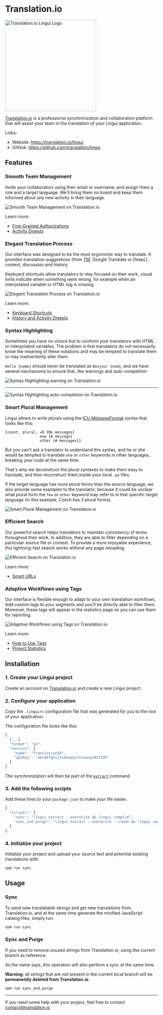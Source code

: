 # Translation.io

<img src="https://translation.io/assets/logo-for-fb-73866392ffcfc181d7d3d6c1b61fa03dbf60c842cbe82d0f58b38af4597614df.png" alt="Translation.io Lingui Logo" width="300"/>
<br />

[Translation.io](https://translation.io/lingui) is a professional synchronization and collaboration platform that will assist your team in the translation of your Lingui application.

Links:

- Website: <https://translation.io/lingui>
- GitHub: <https://github.com/translation/lingui>

## Features

### Smooth Team Management

Invite your collaborators using their email or username, and assign them a role and a target language. We'll bring them on board and keep them informed about any new activity in their language.

![Smooth Team Management on Translation.io](https://translation.io/gifs/lingui/translation-collaborators.gif)

Learn more:

- [Fine-Grained Authorizations](https://translation.io/blog/fine-grained-authorization-and-role-management?default_stack=lingui)
- [Activity Digests](https://translation.io/blog/better-history-and-activity-email-digests?default_stack=lingui)

### Elegant Translation Process

Our interface was designed to be the most ergonomic way to translate. It provides translation suggestions (from [TM](https://en.wikipedia.org/wiki/Translation_memory), Google Translate or DeepL), context, discussion and history.

Keyboard shortcuts allow translators to stay focused on their work, visual hints indicate when something went wrong, for example when an interpolated variable or HTML tag is missing.

![Elegant Translation Process on Translation.io](https://translation.io/gifs/lingui/translation-interface.gif)

Learn more:

- [Keyboard Shortcuts](https://translation.io/blog/shortcuts-and-translation?default_stack=lingui)
- [History and Activity Digests](https://translation.io/blog/better-history-and-activity-email-digests?default_stack=lingui)

### Syntax Highlighting

Sometimes you have no choice but to confront your translators with HTML or interpolated variables. The problem is that translators do not necessarily know the meaning of these notations and may be tempted to translate them or may inadvertently alter them.

`Hello {name}` should never be translated as `Bonjour {nom}`, and we have several mechanisms to ensure that, like warnings and auto-completion:

![Syntax Highlighting warning on Translation.io](https://translation.io/_articles/2019-10-11-highlighting-of-html-tags-and-interpolated-variables/highlight-interpolated-variable-lingui.png)

---

![Syntax Highlighting auto-completion on Translation.io](https://translation.io/gifs/lingui/translation-highlights.gif)

### Smart Plural Management

Lingui allows to write plurals using the [ICU MessageFormat](/docs/ref/message-format.md) syntax that looks like this:

```icu-message-format
{count, plural, =0 {No messages}
                one {# message}
                other {# messages}}
```

But you can't ask a translator to understand this syntax, and he or she would be tempted to translate `one` or `other` keywords in other languages, breaking your code at the same time.

That's why we deconstruct the plural syntaxes to make them easy to translate, and then reconstruct them inside your local `.po` files.

If the target language has more plural forms than the source language, we also provide some examples to the translator, because it could be unclear what plural form the `few` or `other` keyword may refer to in that specific target language (in this example, Czech has 3 plural forms).

![Smart Plural Management on Translation.io](/img/docs/translation-lingui-plural-forms.png)

### Efficient Search

Our powerful search helps translators to maintain consistency of terms throughout their work. In addition, they are able to filter depending on a particular source file or context. To provide a more enjoyable experience, this lightning-fast search works without any page reloading.

![Efficient Search on Translation.io](https://translation.io/gifs/lingui/translation-search.gif)

Learn more:

- [Smart URLs](https://translation.io/blog/smart-urls-in-translation-interface?default_stack=lingui)

### Adaptive Workflows using Tags

Our interface is flexible enough to adapt to your own translation workflows. Add custom tags to your segments and you'll be directly able to filter them. Moreover, these tags will appear in the statistics page so you can use them for reporting.

![Adaptive Workflows using Tags on Translation.io](https://translation.io/gifs/lingui/translation-tags.gif)

Learn more:

- [How to Use Tags](https://translation.io/blog/tags-work-better-as-a-team?default_stack=lingui)
- [Project Statistics](https://translation.io/blog/translation-project-statistics?default_stack=lingui)

## Installation

### 1. Create your Lingui project

Create an account on [Translation.io](https://translation.io/lingui) and create a new Lingui project.

### 2. Configure your application

Copy the `.linguirc` configuration file that was generated for you to the root of your application.

The configuration file looks like this:

```js title=".linguirc"
{
  [...]
  "format": "po",
  "service": {
    "name": "TranslationIO",
    "apiKey": "abcdefghijklmnopqrstuvwxyz012345"
  }
}
```

The synchronization will then be part of the [`extract`](/docs/ref/cli.md#extract) command.

### 3. Add the following scripts

Add these lines to your `package.json` to make your life easier.

```js title="package.json"
{
  "scripts": {
    "sync": "lingui extract --overwrite && lingui compile",
    "sync_and_purge": "lingui extract --overwrite --clean && lingui compile"
  }
}
```

### 4. Initialize your project

Initialize your project and upload your source text and potential existing translations with:

```bash npm2yarn
npm run sync
```

## Usage

### Sync

To send new translatable strings and get new translations from Translation.io, and at the same time generate the minified JavaScript catalog files, simply run:

```bash npm2yarn
npm run sync
```

### Sync and Purge

If you need to remove unused strings from Translation.io, using the current branch as reference.

As the name says, this operation will also perform a sync at the same time.

**Warning**: all strings that are not present in the current local branch will be **permanently deleted from Translation.io**.

```bash npm2yarn
npm run sync_and_purge
```

---

If you need some help with your project, feel free to contact <contact@translation.io>

